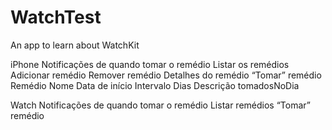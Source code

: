 # WatchTest
An app to learn about WatchKit

iPhone
Notificações de quando tomar o remédio
Listar os remédios
Adicionar remédio
Remover remédio
Detalhes do remédio
“Tomar” remédio
Remédio
	Nome
	Data de início
	Intervalo
	Dias
	Descrição
	tomadosNoDia

Watch
Notificações de quando tomar o remédio
Listar remédios
“Tomar” remédio
